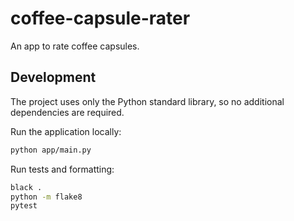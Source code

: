 # coffee-capsule-rater

An app to rate coffee capsules.

## Development

The project uses only the Python standard library, so no additional
dependencies are required.

Run the application locally:

```bash
python app/main.py
```

Run tests and formatting:

```bash
black .
python -m flake8
pytest
```
